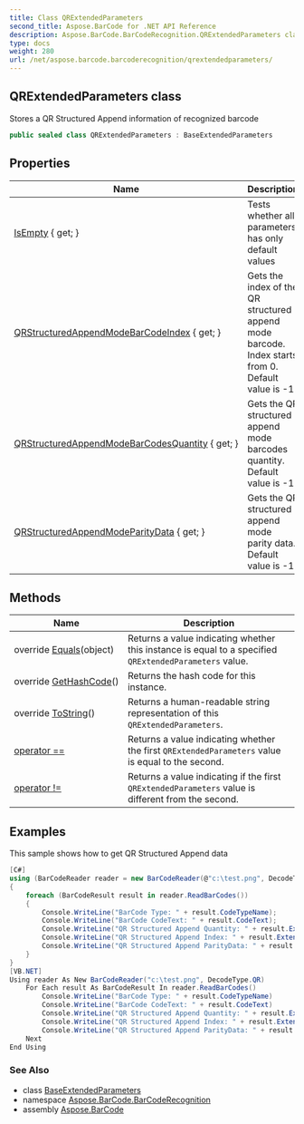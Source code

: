 ```yaml
---
title: Class QRExtendedParameters
second_title: Aspose.BarCode for .NET API Reference
description: Aspose.BarCode.BarCodeRecognition.QRExtendedParameters class. Stores a QR Structured Append information of recognized barcode
type: docs
weight: 280
url: /net/aspose.barcode.barcoderecognition/qrextendedparameters/
---
```

## QRExtendedParameters class

Stores a QR Structured Append information of recognized barcode

```csharp
public sealed class QRExtendedParameters : BaseExtendedParameters
```

## Properties

| Name | Description |
| --- | --- |
| [IsEmpty](../../aspose.barcode.barcoderecognition/baseextendedparameters/isempty/) { get; } | Tests whether all parameters has only default values |
| [QRStructuredAppendModeBarCodeIndex](../../aspose.barcode.barcoderecognition/qrextendedparameters/qrstructuredappendmodebarcodeindex/) { get; } | Gets the index of the QR structured append mode barcode. Index starts from 0. Default value is -1. |
| [QRStructuredAppendModeBarCodesQuantity](../../aspose.barcode.barcoderecognition/qrextendedparameters/qrstructuredappendmodebarcodesquantity/) { get; } | Gets the QR structured append mode barcodes quantity. Default value is -1. |
| [QRStructuredAppendModeParityData](../../aspose.barcode.barcoderecognition/qrextendedparameters/qrstructuredappendmodeparitydata/) { get; } | Gets the QR structured append mode parity data. Default value is -1. |

## Methods

| Name | Description |
| --- | --- |
| override [Equals](../../aspose.barcode.barcoderecognition/qrextendedparameters/equals/)(object) | Returns a value indicating whether this instance is equal to a specified `QRExtendedParameters` value. |
| override [GetHashCode](../../aspose.barcode.barcoderecognition/qrextendedparameters/gethashcode/)() | Returns the hash code for this instance. |
| override [ToString](../../aspose.barcode.barcoderecognition/qrextendedparameters/tostring/)() | Returns a human-readable string representation of this `QRExtendedParameters`. |
| [operator ==](../../aspose.barcode.barcoderecognition/qrextendedparameters/op_equality/) | Returns a value indicating whether the first `QRExtendedParameters` value is equal to the second. |
| [operator !=](../../aspose.barcode.barcoderecognition/qrextendedparameters/op_inequality/) | Returns a value indicating if the first `QRExtendedParameters` value is different from the second. |

## Examples

This sample shows how to get QR Structured Append data

```csharp
[C#]
using (BarCodeReader reader = new BarCodeReader(@"c:\test.png", DecodeType.QR))
{
    foreach (BarCodeResult result in reader.ReadBarCodes())
    {
        Console.WriteLine("BarCode Type: " + result.CodeTypeName);
        Console.WriteLine("BarCode CodeText: " + result.CodeText);
        Console.WriteLine("QR Structured Append Quantity: " + result.Extended.QR.QRStructuredAppendModeBarCodesQuantity);
        Console.WriteLine("QR Structured Append Index: " + result.Extended.QR.QRStructuredAppendModeBarCodeIndex);
        Console.WriteLine("QR Structured Append ParityData: " + result.Extended.QR.QRStructuredAppendModeParityData);
    }
}
[VB.NET]
Using reader As New BarCodeReader("c:\test.png", DecodeType.QR)
    For Each result As BarCodeResult In reader.ReadBarCodes()
        Console.WriteLine("BarCode Type: " + result.CodeTypeName)
        Console.WriteLine("BarCode CodeText: " + result.CodeText)
        Console.WriteLine("QR Structured Append Quantity: " + result.Extended.QR.QRStructuredAppendModeBarCodesQuantity)
        Console.WriteLine("QR Structured Append Index: " + result.Extended.QR.QRStructuredAppendModeBarCodeIndex)
        Console.WriteLine("QR Structured Append ParityData: " + result.Extended.QR.QRStructuredAppendModeParityData)
    Next
End Using
```

### See Also

* class [BaseExtendedParameters](../baseextendedparameters/)
* namespace [Aspose.BarCode.BarCodeRecognition](../../aspose.barcode.barcoderecognition/)
* assembly [Aspose.BarCode](../../)


